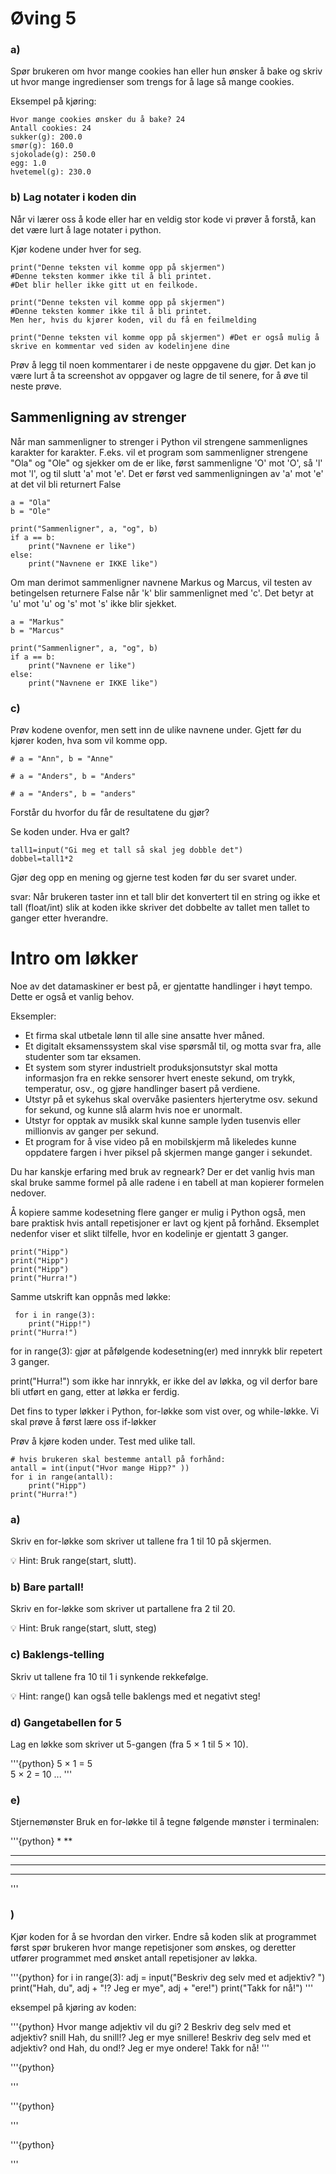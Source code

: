 # Øving 5



### a)
 Spør brukeren om hvor mange cookies han eller hun ønsker å bake og skriv ut hvor mange ingredienser som trengs for å lage så mange cookies.

 Eksempel på kjøring:

 
```{python}
Hvor mange cookies ønsker du å bake? 24
Antall cookies: 24 
sukker(g): 200.0
smør(g): 160.0
sjokolade(g): 250.0
egg: 1.0
hvetemel(g): 230.0
```

### b) Lag notater i koden din
Når vi lærer oss å kode eller har en veldig stor kode vi prøver å forstå, kan det være lurt å lage notater i python.

Kjør kodene under hver for seg.
```{python}
print("Denne teksten vil komme opp på skjermen")
#Denne teksten kommer ikke til å bli printet. 
#Det blir heller ikke gitt ut en feilkode.
```


```{python}
print("Denne teksten vil komme opp på skjermen")
#Denne teksten kommer ikke til å bli printet.
Men her, hvis du kjører koden, vil du få en feilmelding
```


```{python}
print("Denne teksten vil komme opp på skjermen") #Det er også mulig å skrive en kommentar ved siden av kodelinjene dine
```

Prøv å legg til noen kommentarer i de neste oppgavene du gjør. Det kan jo være lurt å ta screenshot av oppgaver og lagre de til senere, for å øve til neste prøve.


## Sammenligning av strenger


Når man sammenligner to strenger i Python vil strengene sammenlignes karakter for karakter. F.eks. vil et program som sammenligner strengene "Ola" og "Ole" og sjekker om de er like, først sammenligne 'O' mot 'O', så 'l' mot 'l', og til slutt 'a' mot 'e'. Det er først ved sammenligningen av 'a' mot 'e' at det vil bli returnert False


```{python}
a = "Ola"
b = "Ole"
  
print("Sammenligner", a, "og", b)
if a == b:
    print("Navnene er like")
else:
    print("Navnene er IKKE like")
```


Om man derimot sammenligner navnene Markus og Marcus, vil testen av betingelsen returnere False når 'k' blir sammenlignet med 'c'. Det betyr at 'u'  mot 'u' og 's' mot 's' ikke blir sjekket.


```{python}
a = "Markus"
b = "Marcus"
  
print("Sammenligner", a, "og", b)
if a == b:
    print("Navnene er like")
else:
    print("Navnene er IKKE like")
```

### c) 
Prøv kodene ovenfor, men sett inn de ulike navnene under. Gjett før du kjører koden, hva som vil komme opp.


```{python}
# a = "Ann", b = "Anne"
```

```{python}
# a = "Anders", b = "Anders"
```

```{python}
# a = "Anders", b = "anders"
```

Forstår du hvorfor du får de resultatene du gjør?


 

Se koden under. Hva er galt?

```{python}
tall1=input("Gi meg et tall så skal jeg dobble det")
dobbel=tall1*2
```


Gjør deg opp en mening og gjerne test koden før du ser svaret under.




svar: Når brukeren taster inn et tall blir det konvertert til en string og ikke et tall (float/int) slik at koden ikke skriver det dobbelte av tallet men tallet to ganger etter hverandre.



# Intro om løkker

Noe av det datamaskiner er best på, er gjentatte handlinger i høyt tempo. Dette er også et vanlig behov.

Eksempler: 
- Et firma skal utbetale lønn til alle sine ansatte hver måned.
- Et digitalt eksamenssystem skal vise spørsmål til, og motta svar fra, alle studenter som tar eksamen.
- Et system som styrer industrielt produksjonsutstyr skal motta informasjon fra en rekke sensorer hvert eneste sekund, om trykk, temperatur, osv., og gjøre handlinger basert på verdiene.
- Utstyr på et sykehus skal overvåke pasienters hjerterytme osv. sekund for sekund, og kunne slå alarm hvis noe er unormalt.
- Utstyr for opptak av musikk skal kunne sample lyden tusenvis eller millionvis av ganger per sekund.
- Et program for å vise video på en mobilskjerm må likeledes kunne oppdatere fargen i hver piksel på skjermen mange ganger i sekundet.

Du har kanskje erfaring med bruk av regneark? Der er det vanlig hvis man skal bruke samme formel på alle radene i en tabell at man kopierer formelen nedover.

Å kopiere samme kodesetning flere ganger er mulig i Python også, men bare praktisk hvis antall repetisjoner er lavt og kjent på forhånd.
Eksemplet nedenfor viser et slikt tilfelle, hvor en kodelinje er gjentatt 3 ganger.

```{python}
print("Hipp")
print("Hipp")
print("Hipp")
print("Hurra!")
```
 Samme utskrift kan oppnås med løkke:

```{python}
 for i in range(3):
    print("Hipp!")
print("Hurra!")
```
 for <variabel> in range(3): gjør at påfølgende kodesetning(er) med innrykk blir repetert 3 ganger.

 print("Hurra!") som ikke har innrykk, er ikke del av løkka, og vil derfor bare bli utført en gang, etter at løkka er ferdig.

 Det fins to typer løkker i Python, for-løkke som vist over, og while-løkke. Vi skal prøve å først lære oss if-løkker

 Prøv å kjøre koden under. Test med ulike tall.

```{python}
# hvis brukeren skal bestemme antall på forhånd:
antall = int(input("Hvor mange Hipp?" ))
for i in range(antall):
    print("Hipp")
print("Hurra!")
```




### a)
Skriv en for-løkke som skriver ut tallene fra 1 til 10 på skjermen.

💡 Hint: Bruk range(start, slutt).


### b) Bare partall!
Skriv en for-løkke som skriver ut partallene fra 2 til 20.

💡 Hint: Bruk range(start, slutt, steg)


### c) Baklengs-telling
Skriv ut tallene fra 10 til 1 i synkende rekkefølge.

💡 Hint: range() kan også telle baklengs med et negativt steg!


### d) Gangetabellen for 5
Lag en løkke som skriver ut 5-gangen (fra 5 × 1 til 5 × 10).



'''{python}
5 × 1 = 5  
5 × 2 = 10 
...
'''



### e)
Stjernemønster
Bruk en for-løkke til å tegne følgende mønster i terminalen:

'''{python}
*
**
***
****
*****
'''









### )
Kjør koden for å se hvordan den virker. Endre så koden slik at programmet først spør brukeren hvor mange repetisjoner som ønskes, og deretter utfører programmet med ønsket antall repetisjoner av løkka.

'''{python}
for i in range(3):
    adj = input("Beskriv deg selv med et adjektiv? ")
    print("Hah, du", adj + "!? Jeg er mye", adj + "ere!")
print("Takk for nå!")
'''

eksempel på kjøring av koden:

'''{python}
Hvor mange adjektiv vil du gi? 2
Beskriv deg selv med et adjektiv? snill
Hah, du snill!? Jeg er mye snillere!
Beskriv deg selv med et adjektiv? ond
Hah, du ond!? Jeg er mye ondere!
Takk for nå!
'''











'''{python}

'''




'''{python}

'''



'''{python}

'''
